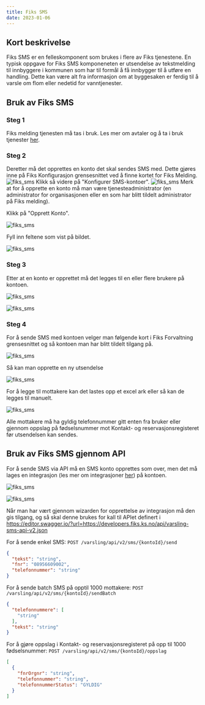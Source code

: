 ```yaml
---
title: Fiks SMS  
date: 2023-01-06
---
```


## Kort beskrivelse
Fiks SMS er en felleskomponent som brukes i flere av Fiks tjenestene. En typisk oppgave for Fiks SMS komponeneten er utsendelse av tekstmelding til innbyggere i kommunen som har til formål å få innbygger til å utføre en handling. Dette kan være alt fra informasjon om at byggesaken er ferdig til å varsle om flom eller nedetid for vanntjenester.

## Bruk av Fiks SMS

### Steg 1 
Fiks melding tjenesten må tas i bruk. Les mer om avtaler og å ta i bruk tjenester [her](https://portal.fiks.ks.no/fiks/avtalen/).

### Steg 2

Deretter må det opprettes en konto det skal sendes SMS med. Dette gjøres inne på Fiks Konfigurasjon grensesnittet ved å finne kortet
for Fiks Melding.
![fiks_sms](../../Tjenester/images/fiks-melding-kort.png "Fiks Melding")
Klikk så videre på "Konfigurer SMS-kontoer".
![fiks_sms](../../Tjenester/images/sms-konfigurer-kort.png "Konfigurer SMS-kontoer")
Merk at for å opprette en konto må man være tjenesteadministrator (en administrator for organisasjonen eller en som har blitt tildelt administrator på Fiks melding).

Klikk på "Opprett Konto".


![fiks_sms](../../Tjenester/images/fiks-sms-klikk-opprett-konto.png "Konfigurer SMS-kontoer")

Fyll inn feltene som vist på bildet. 

![fiks_sms](../../Tjenester/images/fiks-sms-opprett-konto.png "Opprett konto")

### Steg 3

Etter at en konto er opprettet må det legges til en eller flere brukere på kontoen. 

![fiks_sms](../../Tjenester/images/fiks-sms-konto-brukere.png "Legg til bruker")

![fiks_sms](../../Tjenester/images/fiks-sms-legg-til-bruker.png "Legg til bruker")

### Steg 4

For å sende SMS med kontoen velger man følgende kort i Fiks Forvaltning grensesnittet og så kontoen man har blitt tildelt tilgang på.

![fiks_sms](../../Tjenester/images/fiks-sms-forvalting.png "Fiks melding forvaltning")

Så kan man opprette en ny utsendelse

![fiks_sms](../../Tjenester/images/fiks-sms-opprett-utsendelse.png "Opprett utsendelse")

For å legge til mottakere kan det lastes opp et excel ark eller så kan de legges til manuelt. 

![fiks_sms](../../Tjenester/images/fiks-sms-opprett-utsendelse-type.png "Opprett utsendelse type")

Alle mottakere må ha gyldig telefonnummer gitt enten 
fra bruker eller gjennom oppslag på fødselsnummer mot Kontakt- og reservasjonsregisteret før utsendelsen kan sendes.  

## Bruk av Fiks SMS gjennom API

For å sende SMS via API må en SMS konto opprettes som over, men det må lages en integrasjon (les mer om integrasjoner [her](https://developers.fiks.ks.no/felles/integrasjoner/)) på kontoen. 

![fiks_sms](../../Tjenester/images/fiks-sms-konto-integrasjon.png "Integrasjon på konto")


![fiks_sms](../../Tjenester/images/fiks-sms-opprett-integrasjon.png "Opprett integrasjon")

Når man har vært gjennom wizarden for opprettelse av integrasjon må den gis tilgang, og så skal denne brukes for kall til APIet definert i https://editor.swagger.io/?url=https://developers.fiks.ks.no/api/varsling-sms-api-v2.json

For å sende enkel SMS: `POST /varsling/api/v2/sms/{kontoId}/send`

```json
{
  "tekst": "string",
  "fnr": "08956609002",
  "telefonnummer": "string"
}
```

For å sende batch SMS på opptil 1000 mottakere: `POST /varsling/api/v2/sms/{kontoId}/sendBatch`

```json
{
  "telefonnummere": [
    "string"
  ],
  "tekst": "string"
}
```

For å gjøre oppslag i Kontakt- og reservasjonsregisteret på opp til 1000 fødselsnummer: `POST /varsling/api/v2/sms/{kontoId}/oppslag`

```json 
[
  {
    "fnrOrgnr": "string",
    "telefonnummer": "string",
    "telefonnummerStatus": "GYLDIG"
  }
]
```












